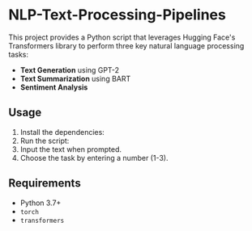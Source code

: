 # NLP-Text-Processing-Pipelines

This project provides a Python script that leverages Hugging Face's Transformers library to perform three key natural language processing tasks:
- **Text Generation** using GPT-2
- **Text Summarization** using BART
- **Sentiment Analysis**

## Usage

1. Install the dependencies:
2. Run the script:
3. Input the text when prompted.
4. Choose the task by entering a number (1-3).

## Requirements
- Python 3.7+
- `torch`
- `transformers`
